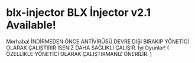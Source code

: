 # blx-injector BLX İnjector v2.1 Available!

Merhaba! İNDİRMEDEN ÖNCE ANTİVİRÜSÜ DEVRE DIŞI BIRAKIP YÖNETİCİ OLARAK ÇALIŞTIRIR İSENİZ DAHA SAĞLIKLI ÇALIŞIR. İyi Oyunlar! ( ÖZELLİKLE YÖNETİCİ OLARAK ÇALIŞTIRMANIZ ÖNERİLİR. )

